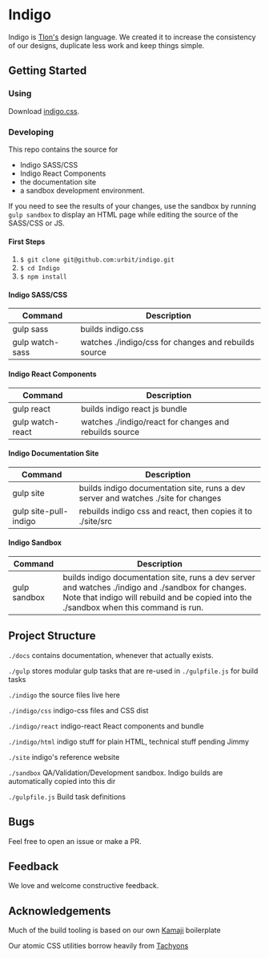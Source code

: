 # Indigo

Indigo is [Tlon's](tlon.io) design language. We created it to increase the consistency of our designs, duplicate less work and keep things simple.

## Getting Started

### Using

Download [indigo.css](https://raw.githubusercontent.com/urbit/indigo/master/indigo/css/dist/indigo.css).

### Developing

This repo contains the source for

- Indigo SASS/CSS
- Indigo React Components
- the documentation site
- a sandbox development environment.

If you need to see the results of your changes, use the sandbox by running `gulp sandbox` to display an HTML page while editing the source of the SASS/CSS or JS.

#### First Steps

1. `$ git clone git@github.com:urbit/indigo.git`
2. `$ cd Indigo`
3. `$ npm install`

#### Indigo SASS/CSS

| Command         | Description                                          |
| --------------- | ---------------------------------------------------- |
| gulp sass       | builds indigo.css                                    |
| gulp watch-sass | watches ./indigo/css for changes and rebuilds source |

#### Indigo React Components

| Command          | Description                                            |
| ---------------- | ------------------------------------------------------ |
| gulp react       | builds indigo react js bundle                          |
| gulp watch-react | watches ./indigo/react for changes and rebuilds source |

#### Indigo Documentation Site

| Command               | Description                                                                        |
| --------------------- | ---------------------------------------------------------------------------------- |
| gulp site             | builds indigo documentation site, runs a dev server and watches ./site for changes |
| gulp site-pull-indigo | rebuilds indigo css and react, then copies it to ./site/src                        |

#### Indigo Sandbox

| Command      | Description                                                                                                                                                                                  |
| ------------ | -------------------------------------------------------------------------------------------------------------------------------------------------------------------------------------------- |
| gulp sandbox | builds indigo documentation site, runs a dev server and watches ./indigo and ./sandbox for changes. Note that indigo will rebuild and be copied into the ./sandbox when this command is run. |

## Project Structure

`./docs` contains documentation, whenever that actually exists.

`./gulp` stores modular gulp tasks that are re-used in `./gulpfile.js` for build tasks

`./indigo` the source files live here

`./indigo/css` indigo-css files and CSS dist

`./indigo/react` indigo-react React components and bundle

`./indigo/html` indigo stuff for plain HTML, technical stuff pending Jimmy

`./site` indigo's reference website

`./sandbox` QA/Validation/Development sandbox. Indigo builds are automatically copied into this dir

`./gulpfile.js` Build task definitions

## Bugs

Feel free to open an issue or make a PR.

## Feedback

We love and welcome constructive feedback.

## Acknowledgements

Much of the build tooling is based on our own [Kamaji](https://github.com/urbit/kamaji) boilerplate

Our atomic CSS utilities borrow heavily from [Tachyons](https://tachyons.io)
